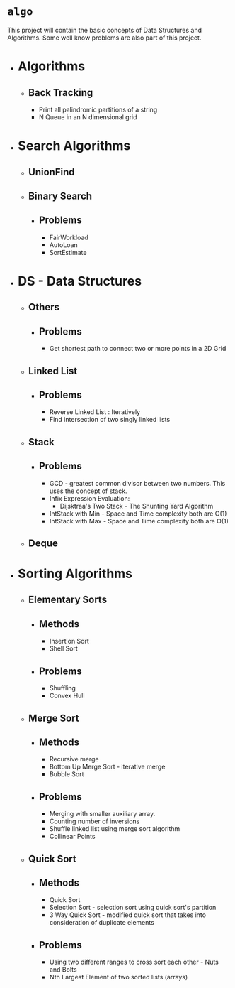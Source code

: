# `algo`

This project will contain the basic concepts of Data Structures and Algorithms.
Some well know problems are also part of this project.

* **Algorithms**
    =
    * Back Tracking
        -
        * Print all palindromic partitions of a string
        * N Queue in an N dimensional grid
* **Search Algorithms**
    =
    * UnionFind
        -
    * Binary Search
        -
        * Problems
            -
            * FairWorkload
            * AutoLoan
            * SortEstimate
        
    
* **DS - Data Structures**
    =
    * Others
        -
        *   Problems
            -
            *   Get shortest path to connect two or more points in a 2D Grid
    * Linked List
        -
        *   Problems
            -
            *   Reverse Linked List : Iteratively
            *   Find intersection of two singly linked lists
    * Stack
        -    
        *   Problems
            -   
            *   GCD - greatest common divisor between two numbers. This uses the concept of stack.
            *   Infix Expression Evaluation:
                *   Dijsktraa's Two Stack - The Shunting Yard Algorithm
            *   IntStack with Min - Space and Time complexity both are O(1)
            *   IntStack with Max - Space and Time complexity both are O(1)
    * Deque
        -

      
               
* **Sorting Algorithms**
    =
    * **Elementary Sorts**
        -
        * Methods
            -
            * Insertion Sort
            * Shell Sort
        * Problems
            -
            * Shuffling
            * Convex Hull
    * **Merge Sort**
        -
        * Methods
            -
            * Recursive merge
            * Bottom Up Merge Sort - iterative merge
            * Bubble Sort
        * Problems
            -
            * Merging with smaller auxiliary array.
            * Counting number of inversions
            * Shuffle linked list using merge sort algorithm
            * Collinear Points
    * **Quick Sort**
        -    
        * Methods
            -
            * Quick Sort
            * Selection Sort  - selection sort using quick sort's partition
            * 3 Way Quick Sort - modified quick sort that takes into consideration of duplicate elements
        * Problems
            -
            * Using two different ranges to cross sort each other - Nuts and Bolts
            * Nth Largest Element of two sorted lists (arrays)
            
            